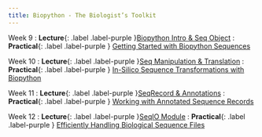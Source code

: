 ```yaml
---
title: Biopython - The Biologist’s Toolkit
---
```


Week 9
: **Lecture**{: .label .label-purple }[Biopython Intro & Seq Object](#)
  : **Practical**{: .label .label-purple } [Getting Started with Biopython Sequences](#)

Week 10
: **Lecture**{: .label .label-purple }[Seq Manipulation & Translation](#)
  : **Practical**{: .label .label-purple } [In-Silico Sequence Transformations with Biopython](#)

Week 11
: **Lecture**{: .label .label-purple }[SeqRecord & Annotations](#)
  : **Practical**{: .label .label-purple } [Working with Annotated Sequence Records](#)

Week 12
: **Lecture**{: .label .label-purple }[SeqIO Module](#)
  : **Practical**{: .label .label-purple } [Efficiently Handling Biological Sequence Files](#)
